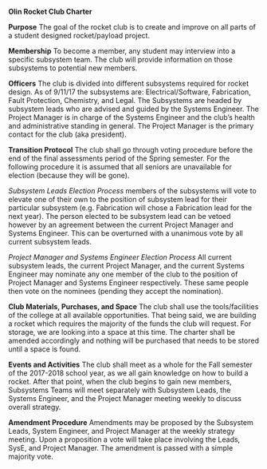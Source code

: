 
**Olin Rocket Club Charter**

**Purpose**
The goal of the rocket club is to create and improve on all parts of a student designed rocket/payload project. 

**Membership**
To become a member, any student may interview into a specific subsystem team. The club will provide information on those subsystems to potential new members.

**Officers**
The club is divided into different subsystems required for rocket design. As of 9/11/17 the subsystems are: Electrical/Software, Fabrication, Fault Protection, Chemistry, and Legal. The Subsystems are headed by subsystem leads who are advised and guided by the Systems Engineer. The Project Manager is in charge of the Systems Engineer and the club’s health and administrative standing in general. The Project Manager is the primary contact for the club (aka president).

**Transition Protocol**
The club shall go through voting procedure before the end of the final assessments period of the Spring semester. For the following procedure it is assumed that all seniors are unavailable for election (because they will be gone). 

*Subsystem Leads Election Process*
members of the subsystems will vote to elevate one of their own to the position of subsystem lead for their particular subsystem (e.g. Fabrication will chose a Fabrication lead for the next year). The person elected to be subsystem lead can be vetoed however by an agreement between the current Project Manager and Systems Engineer. This can be overturned with a unanimous vote by all current subsystem leads.
 
 *Project Manager and Systems Engineer Election Process*
All current subsystem leads, the current Project Manager, and the current Systems Engineer may nominate any one member of the club to the position of Project Manager and Systems Engineer respectively. These same people then vote on the nominees (pending they accept the nomination).

**Club Materials, Purchases, and Space**
The club shall use the tools/facilities of the college at all available opportunities. That being said, we are building a rocket which requires the majority of the funds the club will request. For storage, we are looking into a space at this time. The charter shall be amended accordingly and nothing will be purchased that needs to be stored until a space is found.

**Events and Activities**
The club shall meet as a whole for the Fall semester of the 2017-2018 school year, as we all gain knowledge on how to build a rocket. After that point, when the club begins to gain new members, Subsystems Teams will meet separately with Subsystem Leads, the Systems Engineer, and the Project Manager meeting weekly to discuss overall strategy.

**Amendment Procedure**
Amendments may be proposed by the Subsystem Leads, System Engineer, and Project Manager at the weekly strategy meeting. Upon a proposition a vote will take place involving the Leads, SysE, and Project Manager. The amendment is passed with a simple majority vote.
